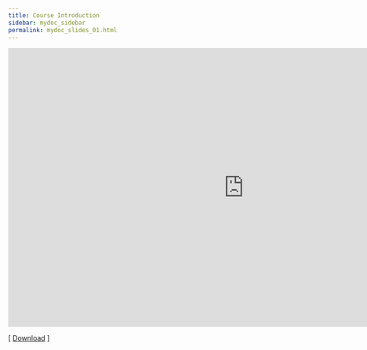 ```yaml
---
title: Course Introduction
sidebar: mydoc_sidebar
permalink: mydoc_slides_01.html 
---
```


<iframe src="https://docs.google.com/presentation/d/e/2PACX-1vTaCn0mfYOBQnpOPVhKHWobiSx8wh93zIh8yGXduk0KqzMmq2ByEbE4L3XIYlNJQX2s_ZQU79nOd0hx/embed?start=false&loop=false&delayms=60000" frameborder="0" width="960" height="569" allowfullscreen="true" mozallowfullscreen="true" webkitallowfullscreen="true"></iframe>

[ [Download](https://docs.google.com/presentation/d/1Ne7KK5kS3GVUdWGG7hSgVC7kcH4sPm-fhryJ-ltN7gg/edit?usp=sharing) ] 
